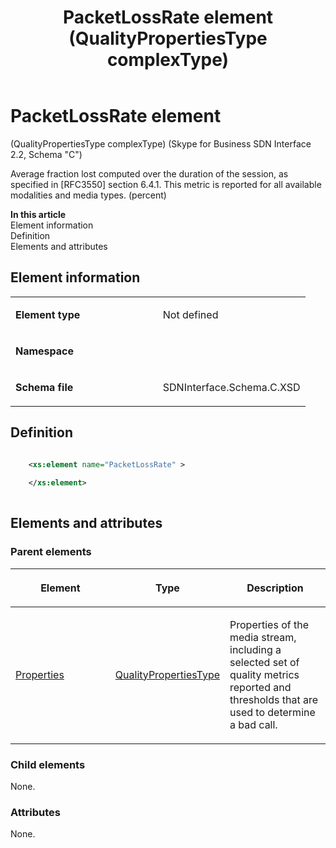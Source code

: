 ﻿---
title: PacketLossRate element (QualityPropertiesType complexType) 
TOCTitle: PacketLossRate element
ms:assetid: 04e3662c-3ff1-0ddb-22e4-83f51a584faa
ms:mtpsurl: https://msdn.microsoft.com/en-us/library/Mt404807(v=office.16)
ms:contentKeyID: 68250718
ms.date: 08/24/2015
mtps_version: v=office.16
dev_langs:
- xml
---

# PacketLossRate element 

(QualityPropertiesType complexType) (Skype for Business SDN Interface 2.2, Schema "C")

Average fraction lost computed over the duration of the session, as specified in \[RFC3550\] section 6.4.1. This metric is reported for all available modalities and media types. (percent)

**In this article**  
Element information  
Definition  
Elements and attributes  

## Element information

<table>
<colgroup>
<col style="width: 50%" />
<col style="width: 50%" />
</colgroup>
<tbody>
<tr class="odd">
<td><p><strong>Element type</strong></p></td>
<td><p>Not defined</p></td>
</tr>
<tr class="even">
<td><p><strong>Namespace</strong></p></td>
<td><p></p></td>
</tr>
<tr class="odd">
<td><p><strong>Schema file</strong></p></td>
<td><p>SDNInterface.Schema.C.XSD</p></td>
</tr>
</tbody>
</table>


## Definition

```xml

    <xs:element name="PacketLossRate" >
    
    </xs:element>
  
```

## Elements and attributes

### Parent elements

<table>
<colgroup>
<col style="width: 33%" />
<col style="width: 33%" />
<col style="width: 33%" />
</colgroup>
<thead>
<tr class="header">
<th><p>Element</p></th>
<th><p>Type</p></th>
<th><p>Description</p></th>
</tr>
</thead>
<tbody>
<tr class="odd">
<td><p><a href="properties-element-qualitytype-complextype-skype-for-business-sdn-interface-2-2-schema-c.md">Properties</a></p></td>
<td><p><a href="qualitypropertiestype-complextype-skype-for-business-sdn-interface-2-2-schema-c.md">QualityPropertiesType</a></p></td>
<td><p>Properties of the media stream, including a selected set of quality metrics reported and thresholds that are used to determine a bad call.</p></td>
</tr>
</tbody>
</table>


### Child elements

None.

### Attributes

None.

